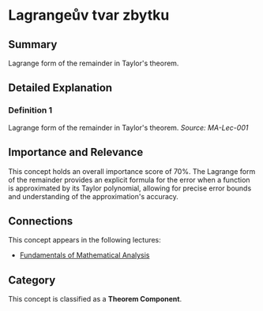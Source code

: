# Lagrangeův tvar zbytku

## Summary
Lagrange form of the remainder in Taylor's theorem.

## Detailed Explanation
### Definition 1
Lagrange form of the remainder in Taylor's theorem.
*Source: MA-Lec-001*

## Importance and Relevance
This concept holds an overall importance score of 70%. The Lagrange form of the remainder provides an explicit formula for the error when a function is approximated by its Taylor polynomial, allowing for precise error bounds and understanding of the approximation's accuracy.

## Connections
This concept appears in the following lectures:
- [Fundamentals of Mathematical Analysis](MA-Lec-001)

## Category
This concept is classified as a **Theorem Component**.